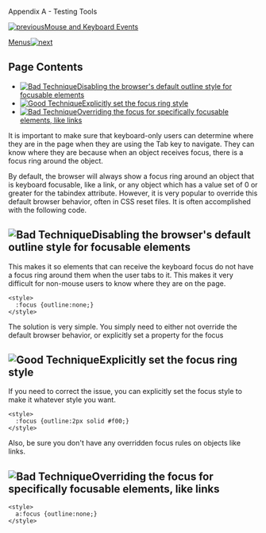 Appendix A - Testing Tools

[![previous](images/left-arrow.png)Mouse and Keyboard Events](http://accessibility.oit.ncsu.edu/training/accessibility-handbook/mouse-and-keyboard-events.html)

[Menus![next](images/right-arrow.png)](http://accessibility.oit.ncsu.edu/training/accessibility-handbook/menus.html)

Page Contents
-------------

-   [![Bad Technique](images/x-small.png "Bad Technique")Disabling the browser's default outline style for focusable elements](#1)
-   [![Good Technique](images/checkmark-small.png "Good Technique")Explicitly set the focus ring style](#2)
-   [![Bad Technique](images/x-small.png "Bad Technique")Overriding the focus for specifically focusable elements, like links](#3)

It is important to make sure that keyboard-only users can determine where they are in the page when they are using the Tab key to navigate. They can know where they are because when an object receives focus, there is a focus ring around the object.

By default, the browser will always show a focus ring around an object that is keyboard focusable, like a link, or any object which has a value set of 0 or greater for the tabindex attribute. However, it is very popular to override this default browser behavior, often in CSS reset files. It is often accomplished with the following code.

![Bad Technique](images/x-small.png "Bad Technique")Disabling the browser's default outline style for focusable elements
------------------------------------------------------------------------------------------------------------------------

This makes it so elements that can receive the keyboard focus do not have a focus ring around them when the user tabs to it. This makes it very difficult for non-mouse users to know where they are on the page.

~~~~ {.code}
<style>
  :focus {outline:none;}
</style>
~~~~

The solution is very simple. You simply need to either not override the default browser behavior, or explicitly set a property for the focus

![Good Technique](images/checkmark-small.png "Good Technique")Explicitly set the focus ring style
-------------------------------------------------------------------------------------------------

If you need to correct the issue, you can explicitly set the focus style to make it whatever style you want.

~~~~ {.code}
<style>
  :focus {outline:2px solid #f00;}
</style>
~~~~

Also, be sure you don't have any overridden focus rules on objects like links.

![Bad Technique](images/x-small.png "Bad Technique")Overriding the focus for specifically focusable elements, like links
------------------------------------------------------------------------------------------------------------------------

~~~~ {.code}
<style>
  a:focus {outline:none;}
</style>
~~~~

